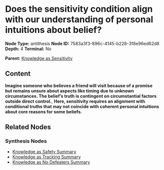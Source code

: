 # Does the sensitivity condition align with our understanding of personal intuitions about belief?

**Node Type:** antithesis
**Node ID:** 7583a3f3-896c-4145-b228-3f8e96ed62d8
**Depth:** 4
**Terminal:** No

**Parent:** [Knowledge as Sensitivity](knowledge-as-sensitivity-synthesis-67e0f42c-f871-47b0-ba48-537da4d0de79.md)

## Content

**Imagine someone who believes a friend will visit because of a promise but remains unsure about aspects like timing due to unknown circumstances. The belief’s truth is contingent on circumstantial factors outside direct control.**, **Here, sensitivity requires an alignment with conditional truths that may not coincide with coherent personal intuitions about core reasons for some beliefs.**

## Related Nodes

### Synthesis Nodes

- [Knowledge as Safety Summary](knowledge-as-safety-summary-synthesis-cd2650c0-bed6-42f1-ac11-c15927ac37ef.md)
- [Knowledge as Tracking Summary](knowledge-as-tracking-summary-synthesis-8cb37709-f4a8-47f9-bae4-3b689ea6003a.md)
- [Knowledge as No Defeaters Summary](knowledge-as-no-defeaters-summary-synthesis-4e8baddd-d5fb-4dab-a30c-b38ae54cd66b.md)
